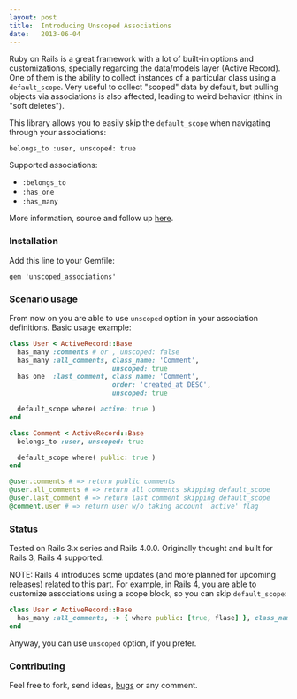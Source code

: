 ```yaml
---
layout: post
title:  Introducing Unscoped Associations
date:   2013-06-04
---
```


Ruby on Rails is a great framework with a lot of built-in options and customizations, specially regarding the data/models layer (Active Record). One of them is the ability to collect instances of a particular class using a `default_scope`. Very useful to collect "scoped" data by default, but pulling objects via associations is also affected, leading to weird behavior (think in "soft deletes").

This library allows you to easily skip the `default_scope` when navigating through your associations:

```
belongs_to :user, unscoped: true
```

Supported associations:

* `:belongs_to`
* `:has_one`
* `:has_many`

More information, source and follow up [here](https://github.com/markets/unscoped_associations).

### Installation

Add this line to your Gemfile:

```
gem 'unscoped_associations'
```

### Scenario usage

From now on you are able to use `unscoped` option in your association definitions. Basic usage example:

```ruby
class User < ActiveRecord::Base
  has_many :comments # or , unscoped: false
  has_many :all_comments, class_name: 'Comment',
                          unscoped: true
  has_one  :last_comment, class_name: 'Comment',
                          order: 'created_at DESC',
                          unscoped: true

  default_scope where( active: true )
end

class Comment < ActiveRecord::Base
  belongs_to :user, unscoped: true

  default_scope where( public: true )
end

@user.comments # => return public comments
@user.all_comments # => return all comments skipping default_scope
@user.last_comment # => return last comment skipping default_scope
@comment.user # => return user w/o taking account 'active' flag
```

### Status

Tested on Rails 3.x series and Rails 4.0.0. Originally thought and built for Rails 3, Rails 4 supported.

NOTE: Rails 4 introduces some updates (and more planned for upcoming releases) related to this part. For example, in Rails 4, you are able to customize associations using a scope block, so you can skip `default_scope`:

```ruby
class User < ActiveRecord::Base
  has_many :all_comments, -> { where public: [true, flase] }, class_name: 'Comment'
end
```

Anyway, you can use `unscoped` option, if you prefer.

### Contributing

Feel free to fork, send ideas, [bugs](https://github.com/markets/unscoped_associations/issues) or any comment.

